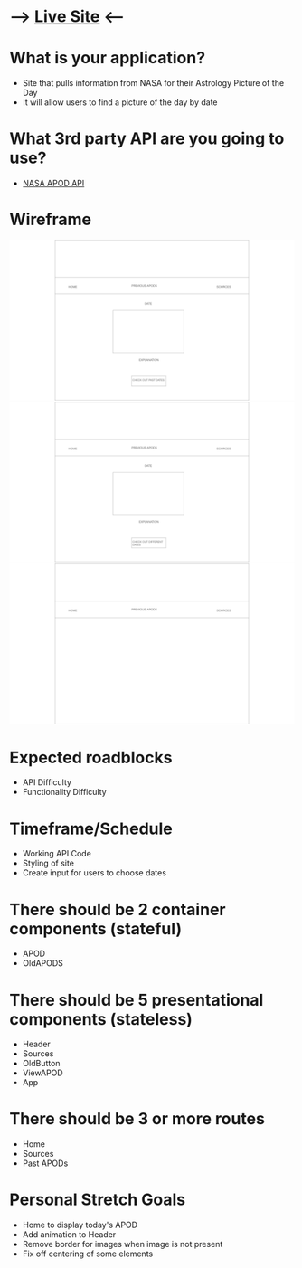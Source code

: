 # --> [Live Site](https://jovial-carson-2a1fa0.netlify.app) <--

# What is your application?
* Site that pulls information from NASA for their Astrology Picture of the Day
* It will allow users to find a picture of the day by date

# What 3rd party API are you going to use?
* [NASA APOD API](https://api.nasa.gov/planetary/apod)

# Wireframe
![Wireframe](https://github.com/shanicunn/nasa-api/blob/master/src/assets/Wireframe1.png)
![Wireframe](https://github.com/shanicunn/nasa-api/blob/master/src/assets/Wireframe2.png)
![Wireframe](https://github.com/shanicunn/nasa-api/blob/master/src/assets/Wireframe3.png)

# Expected roadblocks
* API Difficulty
* Functionality Difficulty

# Timeframe/Schedule
* Working API Code
* Styling of site
* Create input for users to choose dates

# There should be 2 container components (stateful)
*  APOD
*  OldAPODS

# There should be 5 presentational components (stateless)
* Header
* Sources
* OldButton
* ViewAPOD
* App

# There should be 3 or more routes
* Home
* Sources
* Past APODs

# Personal Stretch Goals
* Home to display today's APOD
* Add animation to Header
* Remove border for images when image is not present
* Fix off centering of some elements
